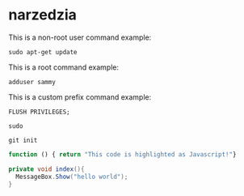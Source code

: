 # narzedzia

This is a non-root user command example:

```command
sudo apt-get update
```

This is a root command example:

```super_user
adduser sammy
```

This is a custom prefix command example:

```custom_prefix(mysql>)
FLUSH PRIVILEGES;
```

```terminal
sudo 
```

```git
git init 
```

```js
function () { return "This code is highlighted as Javascript!"}
```

```csharp
private void index(){
  MessageBox.Show("hello world");
}